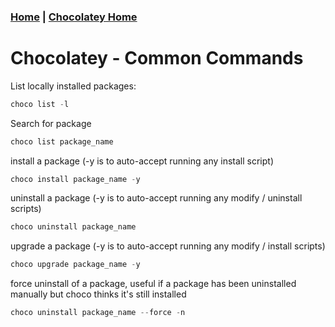 ### [Home](../Home.md) | [Chocolatey Home](./chocolatey.md)

# Chocolatey - Common Commands

List locally installed packages:
```powershell
choco list -l
```

Search for package
```powershell
choco list package_name
```

install a package (-y is to auto-accept running any install script)
```powershell
choco install package_name -y
```

uninstall a package (-y is to auto-accept running any modify / uninstall scripts)
```powershell
choco uninstall package_name
```

upgrade a package (-y is to auto-accept running any modify / install scripts)
```powershell
choco upgrade package_name -y
```

force uninstall of a package, useful if a package has been uninstalled manually but choco thinks it's still installed
```powershell
choco uninstall package_name --force -n
``` 
